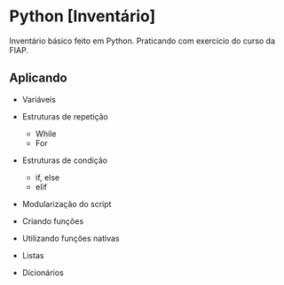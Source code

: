 # Python [Inventário]
Inventário básico feito em Python. Praticando com exercício do curso da FIAP.

## Aplicando

- Variáveis

- Estruturas de repetição

  - While
  - For

- Estruturas de condição

  - if, else
  - elif

- Modularização do script

- Criando funções

- Utilizando funções nativas

- Listas

- Dicionários

  
